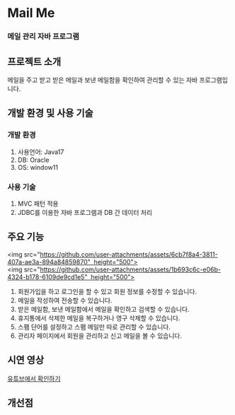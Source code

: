# Mail Me
### 메일 관리 자바 프로그램

## 프로젝트 소개
메일을 주고 받고 받은 메일과 보낸 메일함을 확인하여 관리할 수 있는 자바 프로그램입니다.

## 개발 환경 및 사용 기술
### 개발 환경
1. 사용언어: Java17
2. DB: Oracle
3. OS: window11
### 사용 기술
1. MVC 패턴 적용
2. JDBC를 이용한 자바 프로그램과 DB 간 데이터 처리

## 주요 기능
<img src="https://github.com/user-attachments/assets/6cb7f8a4-3811-407a-ae3a-894a84859870"  height="500"> <img src="https://github.com/user-attachments/assets/1b693c6c-e06b-4324-b178-6109de9cd1e5"  height="500">

1. 회원가입을 하고 로그인을 할 수 있고 회원 정보를 수정할 수 있습니다. 
2. 메일을 작성하여 전송할 수 있습니다.
3. 받은 메일함, 보낸 메일함에서 메일을 확인하고 검색할 수 있습니다.
4. 휴지통에서 삭제한 메일을 복구하거나 영구 삭제할 수 있습니다.
5. 스팸 단어를 설정하고 스팸 메일만 따로 관리할 수 있습니다.
6. 관리자 페이지에서 회원을 관리하고 신고 메일을 볼 수 있습니다. 

## 시연 영상
[유튜브에서 확인하기](https://youtu.be/uLOyXLBO3k0?si=gbD4Xmyle-6iEDVW)

## 개선점
